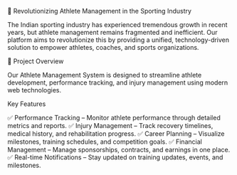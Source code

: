 🏅 Revolutionizing Athlete Management in the Sporting Industry

The Indian sporting industry has experienced tremendous growth in recent years, but athlete management remains fragmented and inefficient. Our platform aims to revolutionize this by providing a unified, technology-driven solution to empower athletes, coaches, and sports organizations.

🚀 Project Overview

Our Athlete Management System is designed to streamline athlete development, performance tracking, and injury management using modern web technologies.

Key Features

✅ Performance Tracking – Monitor athlete performance through detailed metrics and reports.
✅ Injury Management – Track recovery timelines, medical history, and rehabilitation progress.
✅ Career Planning – Visualize milestones, training schedules, and competition goals.
✅ Financial Management – Manage sponsorships, contracts, and earnings in one place.
✅ Real-time Notifications – Stay updated on training updates, events, and milestones.


